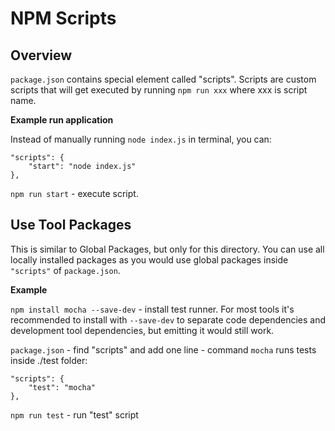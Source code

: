 # NPM Scripts

## Overview
`package.json` contains special element called "scripts". Scripts are custom scripts that will get executed by running `npm run xxx` where xxx is script name.

**Example run application**

Instead of manually running `node index.js` in terminal, you can:
```
"scripts": {
    "start": "node index.js"
},
```
`npm run start` - execute script.

## Use Tool Packages

This is similar to Global Packages, but only for this directory. You can use all locally installed packages as you would use global packages inside `"scripts"` of `package.json`.

**Example**

`npm install mocha --save-dev` - install test runner. For most tools it's recommended to install with `--save-dev` to separate code dependencies and development tool dependencies, but emitting it would still work.

`package.json` - find "scripts" and add one line - command `mocha` runs tests inside ./test folder:

```
"scripts": {
    "test": "mocha"
},
```

`npm run test` - run "test" script





